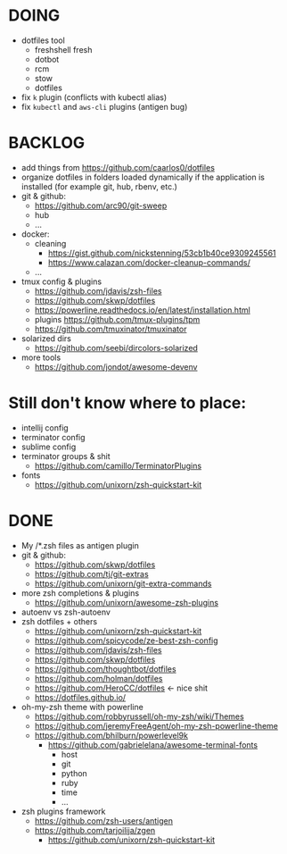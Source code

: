 # DOING
* dotfiles tool
  - freshshell fresh
  - dotbot
  - rcm
  - stow
  - dotfiles
* fix `k` plugin (conflicts with kubectl alias)
* fix `kubectl` and `aws-cli` plugins (antigen bug)

# BACKLOG
* add things from https://github.com/caarlos0/dotfiles
* organize dotfiles in folders loaded dynamically if the application is installed (for example git, hub, rbenv, etc.)
* git & github:
  - https://github.com/arc90/git-sweep
  - hub
  - ...
* docker:
  - cleaning
    - https://gist.github.com/nickstenning/53cb1b40ce9309245561
    - https://www.calazan.com/docker-cleanup-commands/
  - ...
* tmux config & plugins
    - https://github.com/jdavis/zsh-files
    - https://github.com/skwp/dotfiles
    - https://powerline.readthedocs.io/en/latest/installation.html
    - plugins https://github.com/tmux-plugins/tpm
    - https://github.com/tmuxinator/tmuxinator
* solarized dirs
  - https://github.com/seebi/dircolors-solarized
* more tools
  - https://github.com/jondot/awesome-devenv

# Still don't know where to place:
* intellij config
* terminator config
* sublime config
* terminator groups & shit
  - https://github.com/camillo/TerminatorPlugins
* fonts
  - https://github.com/unixorn/zsh-quickstart-kit

# DONE
  * My /*.zsh files as antigen plugin
  * git & github:
    - https://github.com/skwp/dotfiles
    - https://github.com/tj/git-extras
    - https://github.com/unixorn/git-extra-commands
  * more zsh completions & plugins
    - https://github.com/unixorn/awesome-zsh-plugins
  * autoenv vs zsh-autoenv
  * zsh dotfiles + others
    - https://github.com/unixorn/zsh-quickstart-kit
    - https://github.com/spicycode/ze-best-zsh-config
    - https://github.com/jdavis/zsh-files
    - https://github.com/skwp/dotfiles
    - https://github.com/thoughtbot/dotfiles
    - https://github.com/holman/dotfiles
    - https://github.com/HeroCC/dotfiles <- nice shit
    - https://dotfiles.github.io/
  * oh-my-zsh theme with powerline
    - https://github.com/robbyrussell/oh-my-zsh/wiki/Themes
    - https://github.com/jeremyFreeAgent/oh-my-zsh-powerline-theme
    - https://github.com/bhilburn/powerlevel9k
      - https://github.com/gabrielelana/awesome-terminal-fonts
        - host
        - git
        - python
        - ruby
        - time
        - ...
  * zsh plugins framework
    - https://github.com/zsh-users/antigen
    - https://github.com/tarjoilija/zgen
      - https://github.com/unixorn/zsh-quickstart-kit
